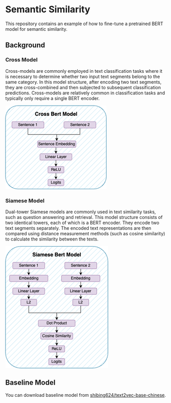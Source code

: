# Semantic Similarity

This repository contains an example of how to fine-tune a pretrained BERT model for semantic similarity.

## Background

### Cross Model

Cross-models are commonly employed in text classification tasks where it is necessary to determine whether two input text segments belong to the same category. In this model structure, after encoding two text segments, they are cross-combined and then subjected to subsequent classification predictions. Cross-models are relatively common in classification tasks and typically only require a single BERT encoder.

![](doc/Cross.png)

### Siamese Model

Dual-tower Siamese models are commonly used in text similarity tasks, such as question answering and retrieval. This model structure consists of two identical towers, each of which is a BERT encoder. They encode two text segments separately. The encoded text representations are then compared using distance measurement methods (such as cosine similarity) to calculate the similarity between the texts.

![](doc/Siamese.png)

## Baseline Model

You can download baseline model from [shibing624/text2vec-base-chinese](https://huggingface.co/shibing624/text2vec-base-chinese).

